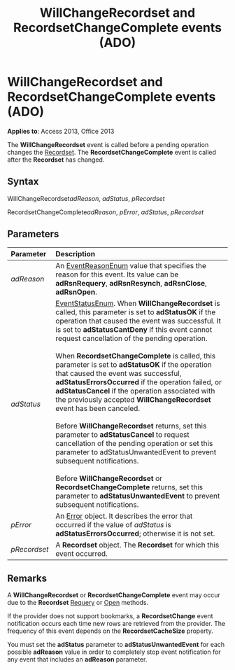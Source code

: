 ﻿---
title: WillChangeRecordset and RecordsetChangeComplete events (ADO)
TOCTitle: WillChangeRecordset and RecordsetChangeComplete events (ADO)
ms:assetid: 2cec4cf9-a4e9-c386-5202-04e86f4cf8ad
ms:mtpsurl: https://msdn.microsoft.com/library/JJ249068(v=office.15)
ms:contentKeyID: 48543963
ms.date: 09/18/2015
mtps_version: v=office.15
---

# WillChangeRecordset and RecordsetChangeComplete events (ADO)

**Applies to**: Access 2013, Office 2013

The **WillChangeRecordset** event is called before a pending operation changes the [Recordset](recordset-object-ado.md). The **RecordsetChangeComplete** event is called after the **Recordset** has changed.

## Syntax

WillChangeRecordset*adReason*, *adStatus*, *pRecordset*

RecordsetChangeComplete*adReason*, *pError*, *adStatus*, *pRecordset*

## Parameters

|Parameter|Description|
|:--------|:----------|
|*adReason* |An [EventReasonEnum](eventreasonenum.md) value that specifies the reason for this event. Its value can be **adRsnRequery**, **adRsnResynch**, **adRsnClose**, **adRsnOpen**.|
|*adStatus* |[EventStatusEnum](eventstatusenum.md). When **WillChangeRecordset** is called, this parameter is set to **adStatusOK** if the operation that caused the event was successful. It is set to **adStatusCantDeny** if this event cannot request cancellation of the pending operation. <br/><br/>When **RecordsetChangeComplete** is called, this parameter is set to **adStatusOK** if the operation that caused the event was successful, **adStatusErrorsOccurred** if the operation failed, or **adStatusCancel** if the operation associated with the previously accepted **WillChangeRecordset** event has been canceled. <br/><br/>Before **WillChangeRecordset** returns, set this parameter to **adStatusCancel** to request cancellation of the pending operation or set this parameter to adStatusUnwantedEvent to prevent subsequent notifications. <br/><br/>Before **WillChangeRecordset** or **RecordsetChangeComplete** returns, set this parameter to **adStatusUnwantedEvent** to prevent subsequent notifications.|
|*pError* |An [Error](error-object-ado.md) object. It describes the error that occurred if the value of *adStatus* is **adStatusErrorsOccurred**; otherwise it is not set.|
|*pRecordset* |A **Recordset** object. The **Recordset** for which this event occurred.|

## Remarks

A **WillChangeRecordset** or **RecordsetChangeComplete** event may occur due to the **Recordset** [Requery](requery-method-ado.md) or [Open](open-method-ado-recordset.md) methods.

If the provider does not support bookmarks, a **RecordsetChange** event notification occurs each time new rows are retrieved from the provider. The frequency of this event depends on the **RecordsetCacheSize** property.

You must set the **adStatus** parameter to **adStatusUnwantedEvent** for each possible **adReason** value in order to completely stop event notification for any event that includes an **adReason** parameter.

